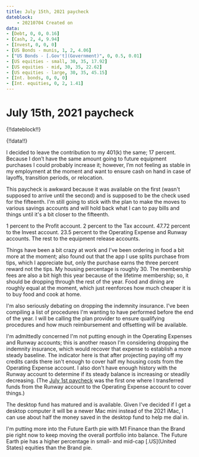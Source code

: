 ```yaml
---
title: July 15th, 2021 paycheck
dateblock:
    - 20210704 Created on
data:
- [Debt, 0, 0, 0.16]
- [Cash, 2, 4, 9.94]
- [Invest, 0, 0, 0]
- [US Bonds - munis, 1, 2, 4.06]
- ["US Bonds - [.Gov't](Government)", 0, 0.5, 0.01]
- [US equities - small, 30, 35, 17.92]
- [US equities - mid, 30, 35, 22.62]
- [US equities - large, 30, 35, 45.15]
- [Int. bonds, 0, 0, 0]
- [Int. equities, 0, 2, 1.41]
---
```


# July 15th, 2021 paycheck

{!!dateblock!!}

{!!data!!}

I decided to leave the contribution to my 401(k) the same; 17 percent. Because I don’t have the same amount going to future equipment purchases I could probably increase it; however, I’m not feeling as stable in my employment at the moment and want to ensure cash on hand in case of layoffs, transition periods, or relocation.

This paycheck is awkward because it was available on the first (wasn't supposed to arrive until the second) and is supposed to be the check used for the fifteenth. I'm still going to stick with the plan to make the moves to various savings accounts and will hold back what I can to pay bills and things until it's a bit closer to the fifteenth.

1 percent to the Profit account. 2 percent to the Tax account. 47.72 percent to the Invest account. 23.5 percent to the Operating Expense and Runway accounts. The rest to the equipment release accounts.

Things have been a bit crazy at work and I've been ordering in food a bit more at the moment; also found out that the app I use splits purchase from tips, which I appreciate but, only the purchase earns the three percent reward not the tips. My housing percentage is roughly 30. The membership fees are also a bit high this year because of the lifetime membership; so, it should be dropping through the rest of the year. Food and dining are roughly equal at the moment, which just reenforces how much cheaper it is to buy food and cook at home.

I'm also seriously debating on dropping the indemnity insurance. I've been compiling a list of procedures I'm wanting to have performed before the end of the year. I will be calling the plan provider to ensure qualifying procedures and how much reimbursement and offsetting will be available.

I'm admittedly concerned I'm not putting enough in the Operating Expenses and Runway accounts; this is another reason I'm considering dropping the indemnity insurance, which would recover that expense to establish a more steady baseline. The indicator here is that after projecting paying off my credits cards there isn't enough to cover half my housing costs from the Operating Expense account. I also don't have enough history with the Runway account to determine if its steady balance is increasing or steadily decreasing. (The [July 1st paycheck](/finances/building-wealth-paycheck-to-paycheck/20210701) was the first one where I transferred funds from the Runway account to the Operating Expense account to cover things.)

The desktop fund has matured and is available. Given I've decided if I get a desktop computer it will be a newer Mac mini instead of the 2021 iMac, I can use about half the money saved in the desktop fund to help me dial in.

I'm putting more into the Future Earth pie with M1 Finance than the Brand pie right now to keep moving the overall portfolio into balance. The Future Earth pie has a higher percentage in small- and mid-cap [.US](United States) equities than the Brand pie.
